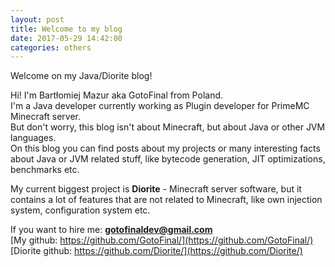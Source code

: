 ```yaml
---
layout: post
title: Welcome to my blog
date: 2017-05-29 14:42:00
categories: others
---
```


Welcome on my Java/Diorite blog!

Hi! I'm Bartłomiej Mazur aka GotoFinal from Poland.  
I'm a Java developer currently working as Plugin developer for PrimeMC Minecraft server.  
But don't worry, this blog isn't about Minecraft, but about Java or other JVM languages.  
On this blog you can find posts about my projects or many interesting facts about Java or JVM related stuff, like bytecode generation, JIT optimizations, benchmarks etc.

My current biggest project is **Diorite** - Minecraft server software, but it contains a lot of features that are not related to Minecraft, like own injection system, configuration system etc.  

If you want to hire me: **gotofinaldev@gmail.com**  
[My github: https://github.com/GotoFinal/](https://github.com/GotoFinal/)  
[Diorite github: https://github.com/Diorite/](https://github.com/Diorite/)   